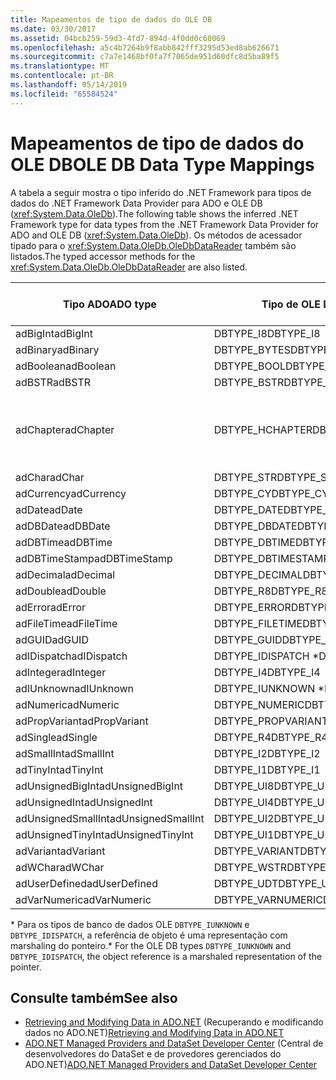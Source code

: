 ```yaml
---
title: Mapeamentos de tipo de dados do OLE DB
ms.date: 03/30/2017
ms.assetid: 04bcb259-59d3-4fd7-894d-4f0dd0c68069
ms.openlocfilehash: a5c4b7264b9f8abb842fff3295d53ed8ab626671
ms.sourcegitcommit: c7a7e1468bf0fa7f7065de951d60dfc8d5ba89f5
ms.translationtype: MT
ms.contentlocale: pt-BR
ms.lasthandoff: 05/14/2019
ms.locfileid: "65584524"
---
```

# <a name="ole-db-data-type-mappings"></a><span data-ttu-id="6cc04-102">Mapeamentos de tipo de dados do OLE DB</span><span class="sxs-lookup"><span data-stu-id="6cc04-102">OLE DB Data Type Mappings</span></span>
<span data-ttu-id="6cc04-103">A tabela a seguir mostra o tipo inferido do .NET Framework para tipos de dados do .NET Framework Data Provider para ADO e OLE DB (<xref:System.Data.OleDb>).</span><span class="sxs-lookup"><span data-stu-id="6cc04-103">The following table shows the inferred .NET Framework type for data types from the .NET Framework Data Provider for ADO and OLE DB (<xref:System.Data.OleDb>).</span></span> <span data-ttu-id="6cc04-104">Os métodos de acessador tipado para o <xref:System.Data.OleDb.OleDbDataReader> também são listados.</span><span class="sxs-lookup"><span data-stu-id="6cc04-104">The typed accessor methods for the <xref:System.Data.OleDb.OleDbDataReader> are also listed.</span></span>  
  
|<span data-ttu-id="6cc04-105">Tipo ADO</span><span class="sxs-lookup"><span data-stu-id="6cc04-105">ADO type</span></span>|<span data-ttu-id="6cc04-106">Tipo de OLE DB</span><span class="sxs-lookup"><span data-stu-id="6cc04-106">OLE DB type</span></span>|<span data-ttu-id="6cc04-107">Tipo do .NET Framework</span><span class="sxs-lookup"><span data-stu-id="6cc04-107">.NET Framework type</span></span>|<span data-ttu-id="6cc04-108">Acessador tipado do .NET framework</span><span class="sxs-lookup"><span data-stu-id="6cc04-108">.NET Framework typed accessor</span></span>|  
|--------------|-----------------|----------------------------------------------------------------------|--------------------------------------------------------------------------------|  
|<span data-ttu-id="6cc04-109">adBigInt</span><span class="sxs-lookup"><span data-stu-id="6cc04-109">adBigInt</span></span>|<span data-ttu-id="6cc04-110">DBTYPE_I8</span><span class="sxs-lookup"><span data-stu-id="6cc04-110">DBTYPE_I8</span></span>|<span data-ttu-id="6cc04-111">Int64</span><span class="sxs-lookup"><span data-stu-id="6cc04-111">Int64</span></span>|<span data-ttu-id="6cc04-112">GetInt64()</span><span class="sxs-lookup"><span data-stu-id="6cc04-112">GetInt64()</span></span>|  
|<span data-ttu-id="6cc04-113">adBinary</span><span class="sxs-lookup"><span data-stu-id="6cc04-113">adBinary</span></span>|<span data-ttu-id="6cc04-114">DBTYPE_BYTES</span><span class="sxs-lookup"><span data-stu-id="6cc04-114">DBTYPE_BYTES</span></span>|<span data-ttu-id="6cc04-115">Byte[]</span><span class="sxs-lookup"><span data-stu-id="6cc04-115">Byte[]</span></span>|<span data-ttu-id="6cc04-116">GetBytes()</span><span class="sxs-lookup"><span data-stu-id="6cc04-116">GetBytes()</span></span>|  
|<span data-ttu-id="6cc04-117">adBoolean</span><span class="sxs-lookup"><span data-stu-id="6cc04-117">adBoolean</span></span>|<span data-ttu-id="6cc04-118">DBTYPE_BOOL</span><span class="sxs-lookup"><span data-stu-id="6cc04-118">DBTYPE_BOOL</span></span>|<span data-ttu-id="6cc04-119">Boolean</span><span class="sxs-lookup"><span data-stu-id="6cc04-119">Boolean</span></span>|<span data-ttu-id="6cc04-120">GetBoolean()</span><span class="sxs-lookup"><span data-stu-id="6cc04-120">GetBoolean()</span></span>|  
|<span data-ttu-id="6cc04-121">adBSTR</span><span class="sxs-lookup"><span data-stu-id="6cc04-121">adBSTR</span></span>|<span data-ttu-id="6cc04-122">DBTYPE_BSTR</span><span class="sxs-lookup"><span data-stu-id="6cc04-122">DBTYPE_BSTR</span></span>|<span data-ttu-id="6cc04-123">Cadeia de Caracteres</span><span class="sxs-lookup"><span data-stu-id="6cc04-123">String</span></span>|<span data-ttu-id="6cc04-124">GetString()</span><span class="sxs-lookup"><span data-stu-id="6cc04-124">GetString()</span></span>|  
|<span data-ttu-id="6cc04-125">adChapter</span><span class="sxs-lookup"><span data-stu-id="6cc04-125">adChapter</span></span>|<span data-ttu-id="6cc04-126">DBTYPE_HCHAPTER</span><span class="sxs-lookup"><span data-stu-id="6cc04-126">DBTYPE_HCHAPTER</span></span>|<span data-ttu-id="6cc04-127">Suporte por meio de `DataReader`.</span><span class="sxs-lookup"><span data-stu-id="6cc04-127">Supported through the `DataReader`.</span></span> <span data-ttu-id="6cc04-128">Ver [recuperando dados usando um DataReader](../../../../docs/framework/data/adonet/retrieving-data-using-a-datareader.md).</span><span class="sxs-lookup"><span data-stu-id="6cc04-128">See [Retrieving Data Using a DataReader](../../../../docs/framework/data/adonet/retrieving-data-using-a-datareader.md).</span></span>|<span data-ttu-id="6cc04-129">GetValue()</span><span class="sxs-lookup"><span data-stu-id="6cc04-129">GetValue()</span></span>|  
|<span data-ttu-id="6cc04-130">adChar</span><span class="sxs-lookup"><span data-stu-id="6cc04-130">adChar</span></span>|<span data-ttu-id="6cc04-131">DBTYPE_STR</span><span class="sxs-lookup"><span data-stu-id="6cc04-131">DBTYPE_STR</span></span>|<span data-ttu-id="6cc04-132">Cadeia de Caracteres</span><span class="sxs-lookup"><span data-stu-id="6cc04-132">String</span></span>|<span data-ttu-id="6cc04-133">GetString()</span><span class="sxs-lookup"><span data-stu-id="6cc04-133">GetString()</span></span>|  
|<span data-ttu-id="6cc04-134">adCurrency</span><span class="sxs-lookup"><span data-stu-id="6cc04-134">adCurrency</span></span>|<span data-ttu-id="6cc04-135">DBTYPE_CY</span><span class="sxs-lookup"><span data-stu-id="6cc04-135">DBTYPE_CY</span></span>|<span data-ttu-id="6cc04-136">Decimal</span><span class="sxs-lookup"><span data-stu-id="6cc04-136">Decimal</span></span>|<span data-ttu-id="6cc04-137">GetDecimal()</span><span class="sxs-lookup"><span data-stu-id="6cc04-137">GetDecimal()</span></span>|  
|<span data-ttu-id="6cc04-138">adDate</span><span class="sxs-lookup"><span data-stu-id="6cc04-138">adDate</span></span>|<span data-ttu-id="6cc04-139">DBTYPE_DATE</span><span class="sxs-lookup"><span data-stu-id="6cc04-139">DBTYPE_DATE</span></span>|<span data-ttu-id="6cc04-140">DateTime</span><span class="sxs-lookup"><span data-stu-id="6cc04-140">DateTime</span></span>|<span data-ttu-id="6cc04-141">GetDateTime()</span><span class="sxs-lookup"><span data-stu-id="6cc04-141">GetDateTime()</span></span>|  
|<span data-ttu-id="6cc04-142">adDBDate</span><span class="sxs-lookup"><span data-stu-id="6cc04-142">adDBDate</span></span>|<span data-ttu-id="6cc04-143">DBTYPE_DBDATE</span><span class="sxs-lookup"><span data-stu-id="6cc04-143">DBTYPE_DBDATE</span></span>|<span data-ttu-id="6cc04-144">DateTime</span><span class="sxs-lookup"><span data-stu-id="6cc04-144">DateTime</span></span>|<span data-ttu-id="6cc04-145">GetDateTime()</span><span class="sxs-lookup"><span data-stu-id="6cc04-145">GetDateTime()</span></span>|  
|<span data-ttu-id="6cc04-146">adDBTime</span><span class="sxs-lookup"><span data-stu-id="6cc04-146">adDBTime</span></span>|<span data-ttu-id="6cc04-147">DBTYPE_DBTIME</span><span class="sxs-lookup"><span data-stu-id="6cc04-147">DBTYPE_DBTIME</span></span>|<span data-ttu-id="6cc04-148">DateTime</span><span class="sxs-lookup"><span data-stu-id="6cc04-148">DateTime</span></span>|<span data-ttu-id="6cc04-149">GetDateTime()</span><span class="sxs-lookup"><span data-stu-id="6cc04-149">GetDateTime()</span></span>|  
|<span data-ttu-id="6cc04-150">adDBTimeStamp</span><span class="sxs-lookup"><span data-stu-id="6cc04-150">adDBTimeStamp</span></span>|<span data-ttu-id="6cc04-151">DBTYPE_DBTIMESTAMP</span><span class="sxs-lookup"><span data-stu-id="6cc04-151">DBTYPE_DBTIMESTAMP</span></span>|<span data-ttu-id="6cc04-152">DateTime</span><span class="sxs-lookup"><span data-stu-id="6cc04-152">DateTime</span></span>|<span data-ttu-id="6cc04-153">GetDateTime()</span><span class="sxs-lookup"><span data-stu-id="6cc04-153">GetDateTime()</span></span>|  
|<span data-ttu-id="6cc04-154">adDecimal</span><span class="sxs-lookup"><span data-stu-id="6cc04-154">adDecimal</span></span>|<span data-ttu-id="6cc04-155">DBTYPE_DECIMAL</span><span class="sxs-lookup"><span data-stu-id="6cc04-155">DBTYPE_DECIMAL</span></span>|<span data-ttu-id="6cc04-156">Decimal</span><span class="sxs-lookup"><span data-stu-id="6cc04-156">Decimal</span></span>|<span data-ttu-id="6cc04-157">GetDecimal()</span><span class="sxs-lookup"><span data-stu-id="6cc04-157">GetDecimal()</span></span>|  
|<span data-ttu-id="6cc04-158">adDouble</span><span class="sxs-lookup"><span data-stu-id="6cc04-158">adDouble</span></span>|<span data-ttu-id="6cc04-159">DBTYPE_R8</span><span class="sxs-lookup"><span data-stu-id="6cc04-159">DBTYPE_R8</span></span>|<span data-ttu-id="6cc04-160">Duplo</span><span class="sxs-lookup"><span data-stu-id="6cc04-160">Double</span></span>|<span data-ttu-id="6cc04-161">GetDouble()</span><span class="sxs-lookup"><span data-stu-id="6cc04-161">GetDouble()</span></span>|  
|<span data-ttu-id="6cc04-162">adError</span><span class="sxs-lookup"><span data-stu-id="6cc04-162">adError</span></span>|<span data-ttu-id="6cc04-163">DBTYPE_ERROR</span><span class="sxs-lookup"><span data-stu-id="6cc04-163">DBTYPE_ERROR</span></span>|<span data-ttu-id="6cc04-164">ExternalException</span><span class="sxs-lookup"><span data-stu-id="6cc04-164">ExternalException</span></span>|<span data-ttu-id="6cc04-165">GetValue()</span><span class="sxs-lookup"><span data-stu-id="6cc04-165">GetValue()</span></span>|  
|<span data-ttu-id="6cc04-166">adFileTime</span><span class="sxs-lookup"><span data-stu-id="6cc04-166">adFileTime</span></span>|<span data-ttu-id="6cc04-167">DBTYPE_FILETIME</span><span class="sxs-lookup"><span data-stu-id="6cc04-167">DBTYPE_FILETIME</span></span>|<span data-ttu-id="6cc04-168">DateTime</span><span class="sxs-lookup"><span data-stu-id="6cc04-168">DateTime</span></span>|<span data-ttu-id="6cc04-169">GetDateTime()</span><span class="sxs-lookup"><span data-stu-id="6cc04-169">GetDateTime()</span></span>|  
|<span data-ttu-id="6cc04-170">adGUID</span><span class="sxs-lookup"><span data-stu-id="6cc04-170">adGUID</span></span>|<span data-ttu-id="6cc04-171">DBTYPE_GUID</span><span class="sxs-lookup"><span data-stu-id="6cc04-171">DBTYPE_GUID</span></span>|<span data-ttu-id="6cc04-172">Guid</span><span class="sxs-lookup"><span data-stu-id="6cc04-172">Guid</span></span>|<span data-ttu-id="6cc04-173">GetGuid()</span><span class="sxs-lookup"><span data-stu-id="6cc04-173">GetGuid()</span></span>|  
|<span data-ttu-id="6cc04-174">adIDispatch</span><span class="sxs-lookup"><span data-stu-id="6cc04-174">adIDispatch</span></span>|<span data-ttu-id="6cc04-175">DBTYPE_IDISPATCH \*</span><span class="sxs-lookup"><span data-stu-id="6cc04-175">DBTYPE_IDISPATCH \*</span></span>|<span data-ttu-id="6cc04-176">Objeto</span><span class="sxs-lookup"><span data-stu-id="6cc04-176">Object</span></span>|<span data-ttu-id="6cc04-177">GetValue()</span><span class="sxs-lookup"><span data-stu-id="6cc04-177">GetValue()</span></span>|  
|<span data-ttu-id="6cc04-178">adInteger</span><span class="sxs-lookup"><span data-stu-id="6cc04-178">adInteger</span></span>|<span data-ttu-id="6cc04-179">DBTYPE_I4</span><span class="sxs-lookup"><span data-stu-id="6cc04-179">DBTYPE_I4</span></span>|<span data-ttu-id="6cc04-180">Int32</span><span class="sxs-lookup"><span data-stu-id="6cc04-180">Int32</span></span>|<span data-ttu-id="6cc04-181">GetInt32()</span><span class="sxs-lookup"><span data-stu-id="6cc04-181">GetInt32()</span></span>|  
|<span data-ttu-id="6cc04-182">adIUnknown</span><span class="sxs-lookup"><span data-stu-id="6cc04-182">adIUnknown</span></span>|<span data-ttu-id="6cc04-183">DBTYPE_IUNKNOWN \*</span><span class="sxs-lookup"><span data-stu-id="6cc04-183">DBTYPE_IUNKNOWN \*</span></span>|<span data-ttu-id="6cc04-184">Objeto</span><span class="sxs-lookup"><span data-stu-id="6cc04-184">Object</span></span>|<span data-ttu-id="6cc04-185">GetValue()</span><span class="sxs-lookup"><span data-stu-id="6cc04-185">GetValue()</span></span>|  
|<span data-ttu-id="6cc04-186">adNumeric</span><span class="sxs-lookup"><span data-stu-id="6cc04-186">adNumeric</span></span>|<span data-ttu-id="6cc04-187">DBTYPE_NUMERIC</span><span class="sxs-lookup"><span data-stu-id="6cc04-187">DBTYPE_NUMERIC</span></span>|<span data-ttu-id="6cc04-188">Decimal</span><span class="sxs-lookup"><span data-stu-id="6cc04-188">Decimal</span></span>|<span data-ttu-id="6cc04-189">GetDecimal()</span><span class="sxs-lookup"><span data-stu-id="6cc04-189">GetDecimal()</span></span>|  
|<span data-ttu-id="6cc04-190">adPropVariant</span><span class="sxs-lookup"><span data-stu-id="6cc04-190">adPropVariant</span></span>|<span data-ttu-id="6cc04-191">DBTYPE_PROPVARIANT</span><span class="sxs-lookup"><span data-stu-id="6cc04-191">DBTYPE_PROPVARIANT</span></span>|<span data-ttu-id="6cc04-192">Objeto</span><span class="sxs-lookup"><span data-stu-id="6cc04-192">Object</span></span>|<span data-ttu-id="6cc04-193">GetValue()</span><span class="sxs-lookup"><span data-stu-id="6cc04-193">GetValue()</span></span>|  
|<span data-ttu-id="6cc04-194">adSingle</span><span class="sxs-lookup"><span data-stu-id="6cc04-194">adSingle</span></span>|<span data-ttu-id="6cc04-195">DBTYPE_R4</span><span class="sxs-lookup"><span data-stu-id="6cc04-195">DBTYPE_R4</span></span>|<span data-ttu-id="6cc04-196">Simples</span><span class="sxs-lookup"><span data-stu-id="6cc04-196">Single</span></span>|<span data-ttu-id="6cc04-197">GetFloat()</span><span class="sxs-lookup"><span data-stu-id="6cc04-197">GetFloat()</span></span>|  
|<span data-ttu-id="6cc04-198">adSmallInt</span><span class="sxs-lookup"><span data-stu-id="6cc04-198">adSmallInt</span></span>|<span data-ttu-id="6cc04-199">DBTYPE_I2</span><span class="sxs-lookup"><span data-stu-id="6cc04-199">DBTYPE_I2</span></span>|<span data-ttu-id="6cc04-200">Int16</span><span class="sxs-lookup"><span data-stu-id="6cc04-200">Int16</span></span>|<span data-ttu-id="6cc04-201">GetInt16()</span><span class="sxs-lookup"><span data-stu-id="6cc04-201">GetInt16()</span></span>|  
|<span data-ttu-id="6cc04-202">adTinyInt</span><span class="sxs-lookup"><span data-stu-id="6cc04-202">adTinyInt</span></span>|<span data-ttu-id="6cc04-203">DBTYPE_I1</span><span class="sxs-lookup"><span data-stu-id="6cc04-203">DBTYPE_I1</span></span>|<span data-ttu-id="6cc04-204">Byte</span><span class="sxs-lookup"><span data-stu-id="6cc04-204">Byte</span></span>|<span data-ttu-id="6cc04-205">GetByte()</span><span class="sxs-lookup"><span data-stu-id="6cc04-205">GetByte()</span></span>|  
|<span data-ttu-id="6cc04-206">adUnsignedBigInt</span><span class="sxs-lookup"><span data-stu-id="6cc04-206">adUnsignedBigInt</span></span>|<span data-ttu-id="6cc04-207">DBTYPE_UI8</span><span class="sxs-lookup"><span data-stu-id="6cc04-207">DBTYPE_UI8</span></span>|<span data-ttu-id="6cc04-208">UInt64</span><span class="sxs-lookup"><span data-stu-id="6cc04-208">UInt64</span></span>|<span data-ttu-id="6cc04-209">GetValue()</span><span class="sxs-lookup"><span data-stu-id="6cc04-209">GetValue()</span></span>|  
|<span data-ttu-id="6cc04-210">adUnsignedInt</span><span class="sxs-lookup"><span data-stu-id="6cc04-210">adUnsignedInt</span></span>|<span data-ttu-id="6cc04-211">DBTYPE_UI4</span><span class="sxs-lookup"><span data-stu-id="6cc04-211">DBTYPE_UI4</span></span>|<span data-ttu-id="6cc04-212">UInt32</span><span class="sxs-lookup"><span data-stu-id="6cc04-212">UInt32</span></span>|<span data-ttu-id="6cc04-213">GetValue()</span><span class="sxs-lookup"><span data-stu-id="6cc04-213">GetValue()</span></span>|  
|<span data-ttu-id="6cc04-214">adUnsignedSmallInt</span><span class="sxs-lookup"><span data-stu-id="6cc04-214">adUnsignedSmallInt</span></span>|<span data-ttu-id="6cc04-215">DBTYPE_UI2</span><span class="sxs-lookup"><span data-stu-id="6cc04-215">DBTYPE_UI2</span></span>|<span data-ttu-id="6cc04-216">UInt16</span><span class="sxs-lookup"><span data-stu-id="6cc04-216">UInt16</span></span>|<span data-ttu-id="6cc04-217">GetValue()</span><span class="sxs-lookup"><span data-stu-id="6cc04-217">GetValue()</span></span>|  
|<span data-ttu-id="6cc04-218">adUnsignedTinyInt</span><span class="sxs-lookup"><span data-stu-id="6cc04-218">adUnsignedTinyInt</span></span>|<span data-ttu-id="6cc04-219">DBTYPE_UI1</span><span class="sxs-lookup"><span data-stu-id="6cc04-219">DBTYPE_UI1</span></span>|<span data-ttu-id="6cc04-220">Byte</span><span class="sxs-lookup"><span data-stu-id="6cc04-220">Byte</span></span>|<span data-ttu-id="6cc04-221">GetByte()</span><span class="sxs-lookup"><span data-stu-id="6cc04-221">GetByte()</span></span>|  
|<span data-ttu-id="6cc04-222">adVariant</span><span class="sxs-lookup"><span data-stu-id="6cc04-222">adVariant</span></span>|<span data-ttu-id="6cc04-223">DBTYPE_VARIANT</span><span class="sxs-lookup"><span data-stu-id="6cc04-223">DBTYPE_VARIANT</span></span>|<span data-ttu-id="6cc04-224">Objeto</span><span class="sxs-lookup"><span data-stu-id="6cc04-224">Object</span></span>|<span data-ttu-id="6cc04-225">GetValue()</span><span class="sxs-lookup"><span data-stu-id="6cc04-225">GetValue()</span></span>|  
|<span data-ttu-id="6cc04-226">adWChar</span><span class="sxs-lookup"><span data-stu-id="6cc04-226">adWChar</span></span>|<span data-ttu-id="6cc04-227">DBTYPE_WSTR</span><span class="sxs-lookup"><span data-stu-id="6cc04-227">DBTYPE_WSTR</span></span>|<span data-ttu-id="6cc04-228">Cadeia de Caracteres</span><span class="sxs-lookup"><span data-stu-id="6cc04-228">String</span></span>|<span data-ttu-id="6cc04-229">GetString()</span><span class="sxs-lookup"><span data-stu-id="6cc04-229">GetString()</span></span>|  
|<span data-ttu-id="6cc04-230">adUserDefined</span><span class="sxs-lookup"><span data-stu-id="6cc04-230">adUserDefined</span></span>|<span data-ttu-id="6cc04-231">DBTYPE_UDT</span><span class="sxs-lookup"><span data-stu-id="6cc04-231">DBTYPE_UDT</span></span>|<span data-ttu-id="6cc04-232">sem suporte</span><span class="sxs-lookup"><span data-stu-id="6cc04-232">not supported</span></span>||  
|<span data-ttu-id="6cc04-233">adVarNumeric</span><span class="sxs-lookup"><span data-stu-id="6cc04-233">adVarNumeric</span></span>|<span data-ttu-id="6cc04-234">DBTYPE_VARNUMERIC</span><span class="sxs-lookup"><span data-stu-id="6cc04-234">DBTYPE_VARNUMERIC</span></span>|<span data-ttu-id="6cc04-235">sem suporte</span><span class="sxs-lookup"><span data-stu-id="6cc04-235">not supported</span></span>||  
  
 <span data-ttu-id="6cc04-236">\* Para os tipos de banco de dados OLE `DBTYPE_IUNKNOWN` e `DBTYPE_IDISPATCH`, a referência de objeto é uma representação com marshaling do ponteiro.</span><span class="sxs-lookup"><span data-stu-id="6cc04-236">\* For the OLE DB types `DBTYPE_IUNKNOWN` and `DBTYPE_IDISPATCH`, the object reference is a marshaled representation of the pointer.</span></span>  
  
## <a name="see-also"></a><span data-ttu-id="6cc04-237">Consulte também</span><span class="sxs-lookup"><span data-stu-id="6cc04-237">See also</span></span>

- <span data-ttu-id="6cc04-238">[Retrieving and Modifying Data in ADO.NET](../../../../docs/framework/data/adonet/retrieving-and-modifying-data.md) (Recuperando e modificando dados no ADO.NET)</span><span class="sxs-lookup"><span data-stu-id="6cc04-238">[Retrieving and Modifying Data in ADO.NET](../../../../docs/framework/data/adonet/retrieving-and-modifying-data.md)</span></span>
- <span data-ttu-id="6cc04-239">[ADO.NET Managed Providers and DataSet Developer Center](https://go.microsoft.com/fwlink/?LinkId=217917) (Central de desenvolvedores do DataSet e de provedores gerenciados do ADO.NET)</span><span class="sxs-lookup"><span data-stu-id="6cc04-239">[ADO.NET Managed Providers and DataSet Developer Center](https://go.microsoft.com/fwlink/?LinkId=217917)</span></span>
